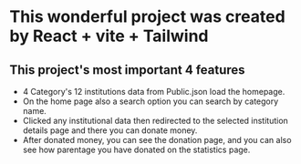 # This wonderful project was created by React + vite + Tailwind

## This project's most important 4 features

- 4 Category's  12 institutions data from Public.json load the homepage.
- On the home page also a search option you can search by category name. 
- Clicked any institutional data then redirected to the selected institution details page and there you can donate money.
- After donated money, you can see the donation page, and you can also see how parentage you have donated on the statistics page.
